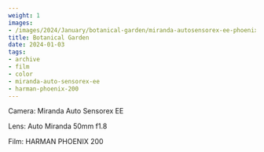 ```yaml
---
weight: 1
images:
- /images/2024/January/botanical-garden/miranda-autosensorex-ee-phoenix-200/R1-00349-034A.jpg
title: Botanical Garden
date: 2024-01-03
tags:
- archive
- film
- color
- miranda-auto-sensorex-ee
- harman-phoenix-200
---
```


Camera: Miranda Auto Sensorex EE

Lens: Auto Miranda 50mm f1.8

Film: HARMAN PHOENIX 200